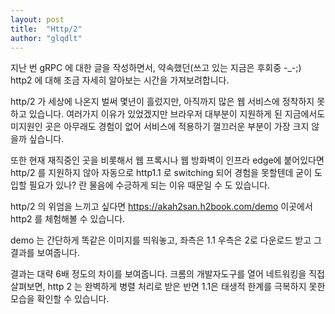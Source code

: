 ```yaml
---
layout: post
title:  "Http/2"
author: "glqdlt"
---
```


지난 번 gRPC 에 대한 글을 작성하면서, 약속했던(쓰고 있는 지금은 후회중 -_-;) http2 에 대해 조금 자세히 알아보는 시간을 가져보려합니다.


http/2 가 세상에 나온지 벌써 몇년이 흘렀지만, 아직까지 많은 웹 서비스에 정착하지 못하고 있습니다. 여러가지 이유가 있었겠지만 브라우저 대부분이 지원하게 된 지금에서도 미지원인 곳은 아무래도 경험이 없어 서비스에 적용하기 껄끄러운 부분이 가장 크지 않을까 싶습니다. 

또한 현재 재직중인 곳을 비롯해서 웹 프록시나 웹 방화벽이 인프라 edge에 붙어있다면 http/2 를 지원하지 않아 자동으로 http1.1 로 switching 되어 경험을 못할텐데 굳이 도입할 필요가 있나? 란 물음에 수긍하게 되는 이유 때문일 수 도 있습니다.

http/2 의 위엄을 느끼고 싶다면  https://akah2san.h2book.com/demo 이곳에서 http2 를 체험해볼 수 있습니다.

demo 는 간단하게 똑같은 이미지를 띄워놓고, 좌측은 1.1 우측은 2로 다운로드 받고 그 결과를 보여줍니다.

결과는 대략 6배 정도의 차이를 보여줍니다. 크롬의 개발자도구를 열어 네트워킹을 직접 살펴보면, http 2 는 완벽하게 병렬 처리로 받은 반면 1.1은 태생적 한계를 극복하지 못한 모습을 확인할 수 있습니다.
